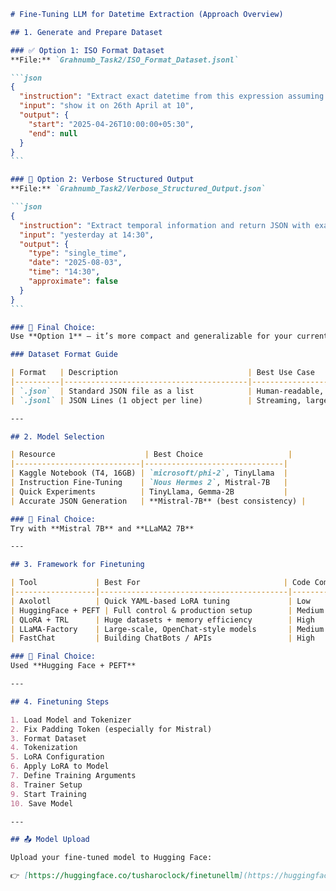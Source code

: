 ````markdown
# Fine-Tuning LLM for Datetime Extraction (Approach Overview)

## 1. Generate and Prepare Dataset

### ✅ Option 1: ISO Format Dataset  
**File:** `Grahnumb_Task2/ISO_Format_Dataset.jsonl`

```json
{
  "instruction": "Extract exact datetime from this expression assuming today is 2025-08-04.",
  "input": "show it on 26th April at 10",
  "output": {
    "start": "2025-04-26T10:00:00+05:30",
    "end": null
  }
}
```

### 🔁 Option 2: Verbose Structured Output  
**File:** `Grahnumb_Task2/Verbose_Structured_Output.json`

```json
{
  "instruction": "Extract temporal information and return JSON with exact datetime.",
  "input": "yesterday at 14:30",
  "output": {
    "type": "single_time",
    "date": "2025-08-03",
    "time": "14:30",
    "approximate": false
  }
}
```

### 🔹 Final Choice:  
Use **Option 1** — it’s more compact and generalizable for your current LLaMA fine-tuning task.

### Dataset Format Guide

| Format   | Description                             | Best Use Case                        |
|----------|-----------------------------------------|--------------------------------------|
| `.json`  | Standard JSON file as a list            | Human-readable, small datasets       |
| `.jsonl` | JSON Lines (1 object per line)          | Streaming, large datasets, LLMs      |

---

## 2. Model Selection

| Resource                    | Best Choice                   |
|----------------------------|-------------------------------|
| Kaggle Notebook (T4, 16GB) | `microsoft/phi-2`, TinyLlama  |
| Instruction Fine-Tuning    | `Nous Hermes 2`, Mistral-7B   |
| Quick Experiments          | TinyLlama, Gemma-2B           |
| Accurate JSON Generation   | **Mistral-7B** (best consistency) |

### 🔹 Final Choice:  
Try with **Mistral 7B** and **LLaMA2 7B**

---

## 3. Framework for Finetuning

| Tool             | Best For                                | Code Complexity |
|------------------|------------------------------------------|------------------|
| Axolotl          | Quick YAML-based LoRA tuning             | Low              |
| HuggingFace + PEFT | Full control & production setup        | Medium           |
| QLoRA + TRL      | Huge datasets + memory efficiency        | High             |
| LLaMA-Factory    | Large-scale, OpenChat-style models       | Medium           |
| FastChat         | Building ChatBots / APIs                 | High             |

### 🔹 Final Choice:  
Used **Hugging Face + PEFT**

---

## 4. Finetuning Steps

1. Load Model and Tokenizer  
2. Fix Padding Token (especially for Mistral)  
3. Format Dataset  
4. Tokenization  
5. LoRA Configuration  
6. Apply LoRA to Model  
7. Define Training Arguments  
8. Trainer Setup  
9. Start Training  
10. Save Model  

---

## 📤 Model Upload

Upload your fine-tuned model to Hugging Face:

👉 [https://huggingface.co/tusharoclock/finetunellm](https://huggingface.co/tusharoclock/finetunellm)
